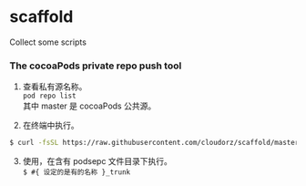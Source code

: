 # scaffold
Collect some scripts 

### The cocoaPods private repo push tool  
1. 查看私有源名称。  
```pod repo list```  
其中 master 是 cocoaPods 公共源。  

2. 在终端中执行。  
```bash
$ curl -fsSL https://raw.githubusercontent.com/cloudorz/scaffold/master/private_trunk.rb -o /tmp/install.rb && ruby /tmp/install.rb && rm /tmp/install.rb
```  

3. 使用，在含有 podsepc 文件目录下执行。  
```$ #{ 设定的是有的名称 }_trunk```  


